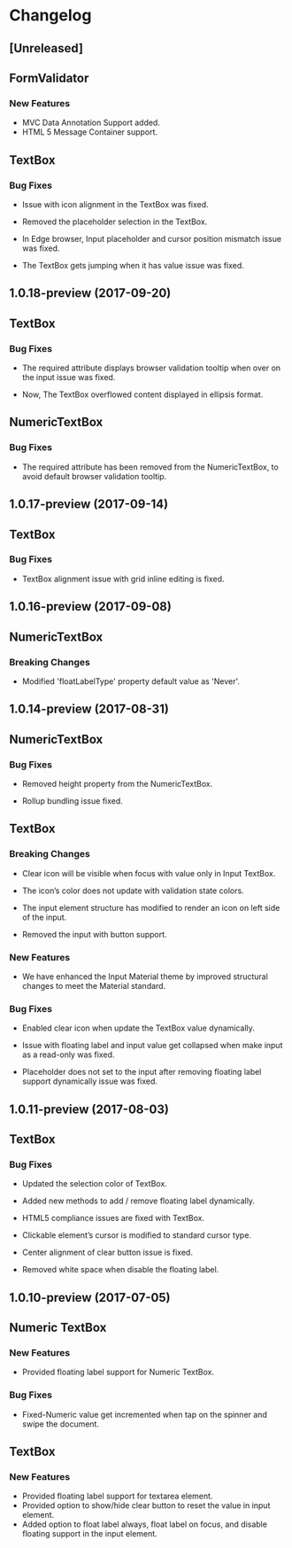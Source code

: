 # Changelog

## [Unreleased]

## FormValidator

### New Features
* MVC Data Annotation Support added.
* HTML 5 Message Container support.

## TextBox

### Bug Fixes

* Issue with icon alignment in the TextBox was fixed.

* Removed the placeholder selection in the TextBox.

* In Edge browser, Input placeholder and cursor position mismatch issue was fixed.

* The TextBox gets jumping when it has value issue was fixed.

## 1.0.18-preview (2017-09-20)

## TextBox

### Bug Fixes

* The required attribute displays browser validation tooltip when over on the input issue was fixed.

* Now, The TextBox overflowed content displayed in ellipsis format.

## NumericTextBox

### Bug Fixes
 
 * The required attribute has been removed from the NumericTextBox, to avoid default browser validation tooltip.

## 1.0.17-preview (2017-09-14)

## TextBox

### Bug Fixes

* TextBox alignment issue with grid inline editing is fixed.

## 1.0.16-preview (2017-09-08)

## NumericTextBox
### Breaking Changes

* Modified 'floatLabelType' property default value as 'Never'.

## 1.0.14-preview (2017-08-31)

## NumericTextBox
### Bug Fixes
* Removed height property from the NumericTextBox.

* Rollup bundling issue fixed.

## TextBox

### Breaking Changes

* Clear icon will be visible when focus with value only in Input TextBox.

* The icon’s color does not update with validation state colors.

* The input element structure has modified to render an icon on left side of the input.

* Removed the input with button support.

### New Features

* We have enhanced the Input Material theme by improved structural changes to meet the Material standard.

### Bug Fixes

* Enabled clear icon when update the TextBox value dynamically.

* Issue with floating label and input value get collapsed when make input as a read-only was fixed.

* Placeholder does not set to the input after removing floating label support dynamically issue was fixed.

## 1.0.11-preview (2017-08-03)

## TextBox
### Bug Fixes
* Updated the selection color of TextBox.

* Added new methods to add / remove floating label dynamically.

* HTML5 compliance issues are fixed with TextBox.

* Clickable element’s cursor is modified to standard cursor type.

* Center alignment of clear button issue is fixed.

* Removed white space when disable the floating label.

## 1.0.10-preview (2017-07-05)

## Numeric TextBox
### New Features
-	Provided floating label support for Numeric TextBox.

### Bug Fixes
-   Fixed-Numeric value get incremented when tap on the spinner and swipe the document.

## TextBox
### New Features
* Provided floating label support for textarea element.
* Provided option to show/hide clear button to reset the value in input element.
* Added option to float label always, float label on focus, and disable floating support in the input element.
